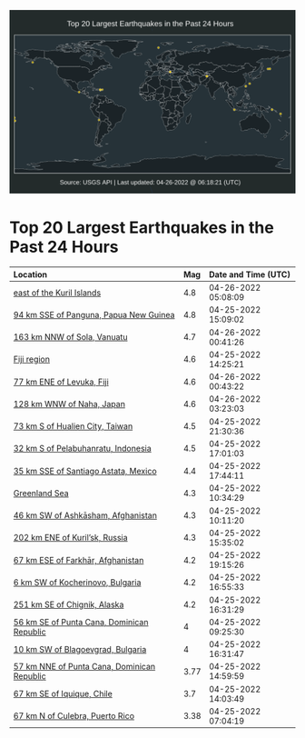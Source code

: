 ![Map](./map.png)

# Top 20 Largest Earthquakes in the Past 24 Hours

| Location | Mag | Date and Time (UTC) |
|:---|:---|:---|
| [east of the Kuril Islands](https://earthquake.usgs.gov/earthquakes/eventpage/us6000hge2) | 4.8 | 04-26-2022 05:08:09 |
| [94 km SSE of Panguna, Papua New Guinea](https://earthquake.usgs.gov/earthquakes/eventpage/us6000hg8l) | 4.8 | 04-25-2022 15:09:02 |
| [163 km NNW of Sola, Vanuatu](https://earthquake.usgs.gov/earthquakes/eventpage/us6000hgd4) | 4.7 | 04-26-2022 00:41:26 |
| [Fiji region](https://earthquake.usgs.gov/earthquakes/eventpage/us6000hg85) | 4.6 | 04-25-2022 14:25:21 |
| [77 km ENE of Levuka, Fiji](https://earthquake.usgs.gov/earthquakes/eventpage/us6000hgcw) | 4.6 | 04-26-2022 00:43:22 |
| [128 km WNW of Naha, Japan](https://earthquake.usgs.gov/earthquakes/eventpage/us6000hgdt) | 4.6 | 04-26-2022 03:23:03 |
| [73 km S of Hualien City, Taiwan](https://earthquake.usgs.gov/earthquakes/eventpage/us6000hgbn) | 4.5 | 04-25-2022 21:30:36 |
| [32 km S of Pelabuhanratu, Indonesia](https://earthquake.usgs.gov/earthquakes/eventpage/us6000hg9g) | 4.5 | 04-25-2022 17:01:03 |
| [35 km SSE of Santiago Astata, Mexico](https://earthquake.usgs.gov/earthquakes/eventpage/us6000hg9w) | 4.4 | 04-25-2022 17:44:11 |
| [Greenland Sea](https://earthquake.usgs.gov/earthquakes/eventpage/us6000hg7q) | 4.3 | 04-25-2022 10:34:29 |
| [46 km SW of Ashkāsham, Afghanistan](https://earthquake.usgs.gov/earthquakes/eventpage/us6000hg7h) | 4.3 | 04-25-2022 10:11:20 |
| [202 km ENE of Kuril’sk, Russia](https://earthquake.usgs.gov/earthquakes/eventpage/us6000hg8v) | 4.3 | 04-25-2022 15:35:02 |
| [67 km ESE of Farkhār, Afghanistan](https://earthquake.usgs.gov/earthquakes/eventpage/us6000hgad) | 4.2 | 04-25-2022 19:15:26 |
| [6 km SW of Kocherinovo, Bulgaria](https://earthquake.usgs.gov/earthquakes/eventpage/us6000hg9e) | 4.2 | 04-25-2022 16:55:33 |
| [251 km SE of Chignik, Alaska](https://earthquake.usgs.gov/earthquakes/eventpage/ak0225agijwj) | 4.2 | 04-25-2022 16:31:29 |
| [56 km SE of Punta Cana, Dominican Republic](https://earthquake.usgs.gov/earthquakes/eventpage/pr2022115002) | 4 | 04-25-2022 09:25:30 |
| [10 km SW of Blagoevgrad, Bulgaria](https://earthquake.usgs.gov/earthquakes/eventpage/us6000hg93) | 4 | 04-25-2022 16:31:47 |
| [57 km NNE of Punta Cana, Dominican Republic](https://earthquake.usgs.gov/earthquakes/eventpage/pr2022115003) | 3.77 | 04-25-2022 14:59:59 |
| [67 km SE of Iquique, Chile](https://earthquake.usgs.gov/earthquakes/eventpage/us6000hg81) | 3.7 | 04-25-2022 14:03:49 |
| [67 km N of Culebra, Puerto Rico](https://earthquake.usgs.gov/earthquakes/eventpage/pr71346003) | 3.38 | 04-25-2022 07:04:19 |
